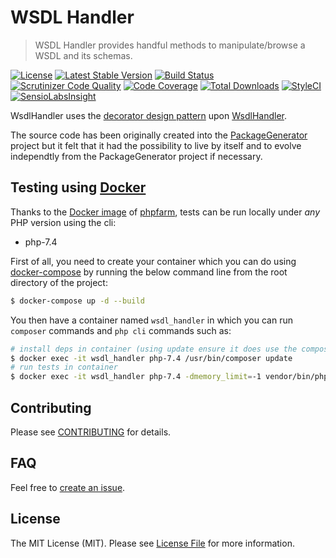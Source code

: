 # WSDL Handler

> WSDL Handler provides handful methods to manipulate/browse a WSDL and its schemas.

[![License](https://poser.pugx.org/wsdltophp/wsdlhandler/license)](https://packagist.org/packages/wsdltophp/wsdlhandler)
[![Latest Stable Version](https://poser.pugx.org/wsdltophp/wsdlhandler/version.png)](https://packagist.org/packages/wsdltophp/wsdlhandler)
[![Build Status](https://travis-ci.com/WsdlToPhp/WsdlHandler.svg)](https://travis-ci.com/github/WsdlToPhp/WsdlHandler)
[![Scrutinizer Code Quality](https://scrutinizer-ci.com/g/WsdlToPhp/WsdlHandler/badges/quality-score.png)](https://scrutinizer-ci.com/g/WsdlToPhp/WsdlHandler/)
[![Code Coverage](https://scrutinizer-ci.com/g/WsdlToPhp/WsdlHandler/badges/coverage.png)](https://scrutinizer-ci.com/g/WsdlToPhp/WsdlHandler/)
[![Total Downloads](https://poser.pugx.org/wsdltophp/wsdlhandler/downloads)](https://packagist.org/packages/wsdltophp/wsdlhandler)
[![StyleCI](https://styleci.io/repos/87977980/shield)](https://styleci.io/repos/87977980)
[![SensioLabsInsight](https://insight.sensiolabs.com/projects/6bac01d7-5243-4682-9264-8166407c8a30/mini.png)](https://insight.sensiolabs.com/projects/6bac01d7-5243-4682-9264-8166407c8a30)

WsdlHandler uses the [decorator design pattern](https://en.wikipedia.org/wiki/Decorator_pattern) upon [WsdlHandler](https://github.com/WsdlToPhp/WsdlHandler).

The source code has been originally created into the [PackageGenerator](https://github.com/WsdlToPhp/PackageGenerator) project but it felt that it had the possibility to live by itself and to evolve independtly from the PackageGenerator project if necessary.

## Testing using [Docker](https://www.docker.com/)
Thanks to the [Docker image](https://hub.docker.com/r/splitbrain/phpfarm) of [phpfarm](https://github.com/fpoirotte/phpfarm), tests can be run locally under *any* PHP version using the cli:
- php-7.4

First of all, you need to create your container which you can do using [docker-compose](https://docs.docker.com/compose/) by running the below command line from the root directory of the project:
```bash
$ docker-compose up -d --build
```

You then have a container named `wsdl_handler` in which you can run `composer` commands and `php cli` commands such as:
```bash
# install deps in container (using update ensure it does use the composer.lock file if there is any)
$ docker exec -it wsdl_handler php-7.4 /usr/bin/composer update
# run tests in container
$ docker exec -it wsdl_handler php-7.4 -dmemory_limit=-1 vendor/bin/phpunit
```

## Contributing

Please see [CONTRIBUTING](.github/CONTRIBUTING.md) for details.

## FAQ

Feel free to [create an issue](https://github.com/WsdlToPhp/WsdlHandler/issues/new).

## License

The MIT License (MIT). Please see [License File](LICENSE) for more information.

